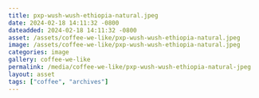 ```yaml
---
title: pxp-wush-wush-ethiopia-natural.jpeg
date: 2024-02-18 14:11:32 -0800
dateadded: 2024-02-18 14:11:32 -0800
asset: /assets/coffee-we-like/pxp-wush-wush-ethiopia-natural.jpeg
image: /assets/coffee-we-like/pxp-wush-wush-ethiopia-natural.jpeg
categories: image
gallery: coffee-we-like
permalink: /media/coffee-we-like/pxp-wush-wush-ethiopia-natural-jpeg
layout: asset
tags: ["coffee", "archives"]
--- 
```

